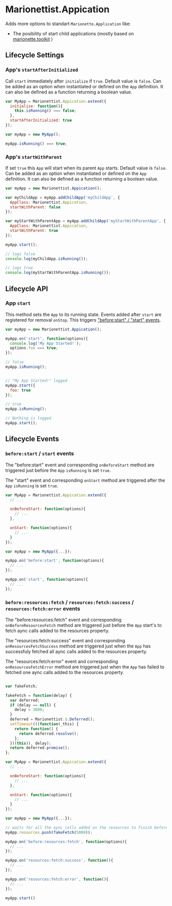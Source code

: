 # Marionettist.Appication

Adds more options to standart `Marionette.Application` like:

  * The posibility of start child applications (mostly based on [marionette.toolkit](https://github.com/RoundingWellOS/marionette.toolkit) )


## Lifecycle Settings

### App's `startAfterInitialized`

Call `start` immediately after `initialize` if `true`.  Default value is `false`.
Can be added as an option when instantiated or defined on the `App` definition.
It can also be defined as a function returning a boolean value.

```js
var MyApp = Marionettist.Appication.extend({
  initialize: function(){
    this.isRunning() === false;
  },
  startAfterInitialized: true
});

var myApp = new MyApp();

myApp.isRunning() === true;

```

### App's `startWithParent`

If set `true` this `App` will start when its parent `App` starts.
Default value is `false`.
Can be added as an option when instantiated or defined on the `App` definition.
It can also be defined as a function returning a boolean value.

```js
var myApp = new Marionettist.Appication();

var myChildApp = myApp.addChildApp('myChildApp', {
  AppClass: Marionettist.Appication,
  startWithParent: false
});

var myStartWithParentApp = myApp.addChildApp('myStartWithParentApp', {
  AppClass: Marionettist.Appication,
  startWithParent: true
});

myApp.start();

// logs false
console.log(myChildApp.isRunning());

// logs true
console.log(myStartWithParentApp.isRunning());
```



## Lifecycle API

### App `start`

This method sets the `App` to its running state.
Events added after `start` are registered for removal `onStop`.
This triggers ["before:start" / "start" events](#beforestart--start-events).

```js
var myApp = new Marionettist.Appication();

myApp.on('start', function(options){
  console.log('My App Started!');
  options.foo === true;
});

// false
myApp.isRunning();


// "My App Started!" logged
myApp.start({
  foo: true
});

// true
myApp.isRunning();

// Nothing is logged
myApp.start();
```


## Lifecycle Events

### `before:start` / `start` events

The "before:start" event and corresponding `onBeforeStart`
method are triggered just before the `App` `isRunning` is set `true`.

The "start" event and corresponding `onStart`
method are triggered after the `App` `isRunning` is set `true`.

```js
var MyApp = Marionettist.Appication.extend({
  // ...

  onBeforeStart: function(options){
    // ...
  },

  onStart: function(options){
    // ...
  }
});

var myApp = new MyApp({...});

myApp.on('before:start', function(options){
  // ...
});

myApp.on('start', function(options){
  // ...
});
```


### `before:resources:fetch` / `resources:fetch:success` / `resources:fetch:error` events

The "before:resources:fetch" event and corresponding `onBeforeResourcesFetch`
method are triggered just before the `App` start's to fetch aync calls added to the resources property.

The "resources:fetch:success" event and corresponding `onResourcesFetchSuccess`
method are triggered just when the `App` has successfuly fetched all aync calls added to the resources property.

The "resources:fetch:error" event and corresponding `onResourcesFetchError`
method are triggered just when the `App` has failed to fetched one aync calls added to the resources property.

```js

var fakeFetch;

fakeFetch = function(delay) {
  var deferred;
  if (delay == null) {
    delay = 3000;
  }
  deferred = Marionettist.$.Deferred();
  setTimeout(((function(_this) {
    return function() {
      return deferred.resolve();
    };
  })(this)), delay);
  return deferred.promise();
};

var MyApp = Marionettist.Appication.extend({
  // ...

  onBeforeStart: function(options){
    // ...
  },

  onStart: function(options){
    // ...
  }
});

var myApp = new MyApp({...});

// waits for all the aync calls added on the resources to finish before application start's
myApp.resources.push(fakeFetch(5000));

myApp.on('before:resources:fetch', function(options){
  // ...
});

myApp.on('resources:fetch:success', function(){
  // ...
});

myApp.on('resources:fetch:error', function(){
  // ...
});

myApp.start()

```
